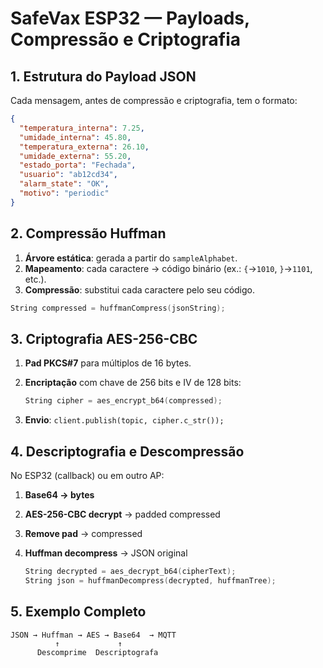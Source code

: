 # SafeVax ESP32 — Payloads, Compressão e Criptografia

## 1. Estrutura do Payload JSON

Cada mensagem, antes de compressão e criptografia, tem o formato:

```json
{
  "temperatura_interna": 7.25,
  "umidade_interna": 45.80,
  "temperatura_externa": 26.10,
  "umidade_externa": 55.20,
  "estado_porta": "Fechada",
  "usuario": "ab12cd34",
  "alarm_state": "OK",
  "motivo": "periodic"
}
```

## 2. Compressão Huffman

1. **Árvore estática**: gerada a partir do `sampleAlphabet`.
2. **Mapeamento**: cada caractere → código binário (ex.: `{`→`1010`, `}`→`1101`, etc.).
3. **Compressão**: substitui cada caractere pelo seu código.

```cpp
String compressed = huffmanCompress(jsonString);
```

## 3. Criptografia AES-256-CBC

1. **Pad PKCS#7** para múltiplos de 16 bytes.  
2. **Encriptação** com chave de 256 bits e IV de 128 bits:

   ```cpp
   String cipher = aes_encrypt_b64(compressed);
   ```

3. **Envio**: `client.publish(topic, cipher.c_str());`

## 4. Descriptografia e Descompressão

No ESP32 (callback) ou em outro AP:

1. **Base64 → bytes**  
2. **AES-256-CBC decrypt** → padded compressed  
3. **Remove pad** → compressed  
4. **Huffman decompress** → JSON original  

   ```cpp
   String decrypted = aes_decrypt_b64(cipherText);
   String json = huffmanDecompress(decrypted, huffmanTree);
   ```

## 5. Exemplo Completo

```text
JSON → Huffman → AES → Base64  → MQTT
          ↑             ↑
      Descomprime  Descriptografa
```
